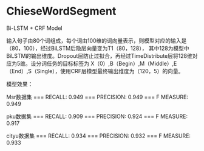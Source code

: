 # ChieseWordSegment
 Bi-LSTM + CRF  Model

  输入句子由80个词组成，每个词由100维的词向量表示，则模型对应的输入是（80，100），经过BiLSTM后隐层向量变为T1（80，128），
其中128为模型中BiLSTM的输出维度。Dropout层防止过拟合，再经过TimeDistribute层将128维对应为5维。设分词任务的目标标签为
X（0）,B（Begin）,M（Middle）,E（End）,S（Single），使用CRF层模型最终输出维度为（120，5）的向量。


模型效果：

Msr数据集
=== RECALL:	0.949
=== PRECISION:	0.949
=== F MEASURE:	0.949

pku数据集
=== RECALL:	0.909
=== PRECISION:	0.924
=== F MEASURE:	0.917

cityu数据集
=== RECALL:	0.934
=== PRECISION:	0.932
=== F MEASURE:	0.933
